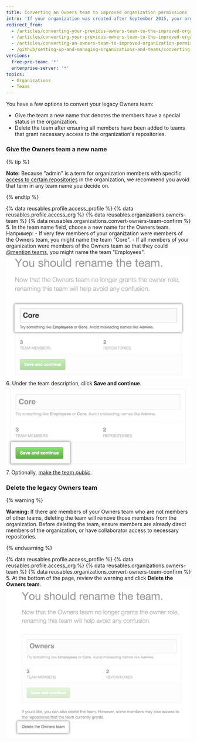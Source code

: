 ```yaml
---
title: Converting an Owners team to improved organization permissions
intro: 'If your organization was created after September 2015, your organization has improved organization permissions by default. Organizations created before September 2015 may need to migrate older Owners and Admin teams to the improved permissions model. The "Owner" is now an administrative role given to individual members of your organization. Members of your legacy Owners team are automatically given owner privileges.'
redirect_from:
  - /articles/converting-your-previous-owners-team-to-the-improved-organization-permissions-early-access-program/
  - /articles/converting-your-previous-owners-team-to-the-improved-organization-permissions/
  - /articles/converting-an-owners-team-to-improved-organization-permissions
  - /github/setting-up-and-managing-organizations-and-teams/converting-an-owners-team-to-improved-organization-permissions
versions:
  free-pro-team: '*'
  enterprise-server: '*'
topics:
  - Organizations
  - Teams
---
```


You have a few options to convert your legacy Owners team:

- Give the team a new name that denotes the members have a special status in the organization.
- Delete the team after ensuring all members have been added to teams that grant necessary access to the organization's repositories.

### Give the Owners team a new name

{% tip %}

   **Note:** Because "admin" is a term for organization members with specific [access to certain repositories](/articles/repository-permission-levels-for-an-organization) in the organization, we recommend you avoid that term in any team name you decide on.

{% endtip %}

{% data reusables.profile.access_profile %}
{% data reusables.profile.access_org %}
{% data reusables.organizations.owners-team %}
{% data reusables.organizations.convert-owners-team-confirm %}
5. In the team name field, choose a new name for the Owners team. Например:
    - If very few members of your organization were members of the Owners team, you might name the team "Core".
    - If all members of your organization were members of the Owners team so that they could [@mention teams](/articles/basic-writing-and-formatting-syntax/#mentioning-people-and-teams), you might name the team "Employees". ![The team name field, with the Owners team renamed to Core](/assets/images/help/teams/owners-team-new-name.png)
6. Under the team description, click **Save and continue**. ![The Save and continue button](/assets/images/help/teams/owners-team-save-and-continue.png)
7. Optionally, [make the team *public*](/articles/changing-team-visibility).

### Delete the legacy Owners team

{% warning %}

**Warning:** If there are members of your Owners team who are not members of other teams, deleting the team will remove those members from the organization. Before deleting the team, ensure members are already direct members of the organization, or have collaborator access to necessary repositories.

{% endwarning %}

{% data reusables.profile.access_profile %}
{% data reusables.profile.access_org %}
{% data reusables.organizations.owners-team %}
{% data reusables.organizations.convert-owners-team-confirm %}
5. At the bottom of the page, review the warning and click **Delete the Owners team**. ![Link for deleting the Owners team](/assets/images/help/teams/owners-team-delete.png)
